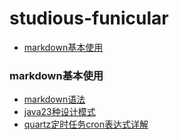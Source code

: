 # studious-funicular

- [markdown基本使用](#markdown基本使用)

### markdown基本使用
- [markdown语法](/github/markdown.md/)
- [java23种设计模式](https://www.cnblogs.com/foryang/p/5849402.html)
- [quartz定时任务cron表达式详解](/master/java/quarzzCorn.md)
